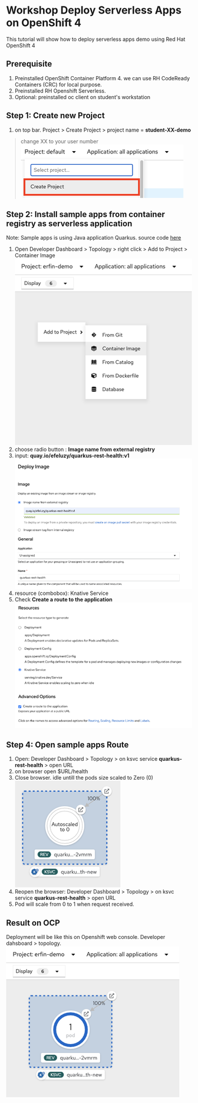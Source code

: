 # Workshop Deploy Serverless Apps on OpenShift 4
This tutorial will show how to deploy serverless apps demo using Red Hat OpenShift 4

## Prerequisite
1. Preinstalled OpenShift Container Platform 4. we can use RH CodeReady Containers (CRC) for local purpose.
2. Preinstalled RH Openshift Serverless.
3. Optional: preinstalled oc client on student's workstation

## Step 1: Create new Project
1. on top bar. Project > Create Project > project name = **student-XX-demo**
> change XX to your user number
![result](https://github.com/erfinfeluzy/ocp4-notes/blob/master/screenshot/deploy-knative-apps-create-ns.png)

## Step 2: Install sample apps from container registry as serverless application

Note: Sample apps is using Java application Quarkus. source code [here](https://github.com/erfinfeluzy/quarkus-kafka-consumer)
1. Open Developer Dashboard > Topology > right click > Add to Project > Container Image
![result](https://github.com/erfinfeluzy/ocp4-notes/blob/master/screenshot/deploy-knative-apps-0.png)
2. choose radio button : **Image name from external registry**
3. input: **quay.io/efeluzy/quarkus-rest-health:v1**
![result](https://github.com/erfinfeluzy/ocp4-notes/blob/master/screenshot/deploy-knative-apps-1.png)
4. resource (combobox): Knative Service
5. Check **Create a route to the application**
![result](https://github.com/erfinfeluzy/ocp4-notes/blob/master/screenshot/deploy-knative-apps-2.png)

## Step 4: Open sample apps Route
1. Open: Developer Dashboard > Topology > on ksvc service **quarkus-rest-health** > open URL
2. on browser open $URL/health
3. Close browser. idle untill the pods size scaled to Zero (0)
![result](https://github.com/erfinfeluzy/ocp4-notes/blob/master/screenshot/deploy-knative-apps-4.png)
4. Reopen the browser: Developer Dashboard > Topology > on ksvc service **quarkus-rest-health** > open URL
5. Pod will scale from 0 to 1 when request received.

## Result on OCP
Deployment will be like this on Openshift web console. Developer dahsboard > topology.
![result](https://github.com/erfinfeluzy/ocp4-notes/blob/master/screenshot/deploy-knative-apps-3.png)
